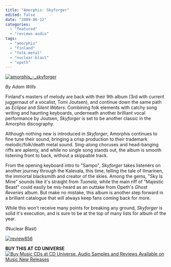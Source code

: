 ```yaml
---
title: "Amorphis: Skyforger"
edited: false
date: "2009-06-12"
categories:
  - "featured"
  - "reviews-audio"
tags:
  - "amorphis"
  - "finland"
  - "folk-metal"
  - "nuclear-blast"
  - "opeth"
---
```


[![amorphis_-_skyforger](http://www.hellbound.ca/wp-content/uploads/2009/06/amorphis_-_skyforger-300x300.jpg "amorphis_-_skyforger")](http://www.hellbound.ca/wp-content/uploads/2009/06/amorphis_-_skyforger.jpg)

_By Adam Wills_

Finland's masters of melody are back with their 9th album (3rd with current juggernaut of a vocalist, Tomi Joutsen), and continue down the same path as _Eclipse_ and _Silent Waters_. Combining folk elements with catchy song writing and haunting keyboards, underneath another brilliant vocal performance by Joutsen, _Skyforger_ is set to be another classic in the Amorphis discography.

Although nothing new is introduced in _Skyforger_, Amorphis continues to fine tune their sound, bringing a crisp production to their trademark melodic/folk/death metal sound. Sing-along choruses and head-banging riffs are aplenty, and while no single song stands out, the album is smooth listening front to back, without a skippable track.

From the opening keyboard intro to "Sampo", _Skyforger_ takes listeners on another journey through the Kalevala, this time, telling the tale of Ilmarinen, the immortal blacksmith and creator of the skies. Among the gems, "Sky Is Mine" sounds like it's straight from _Tuonela_, while the main riff of "Majestic Beast" could easily be mis-heard as an outtake from Opeth's _Ghost Reveries_ album. But make no mistake, this album is another step forward in a brilliant catalogue that will always keep fans coming back for more.

While this won't receive many points for breaking any ground, _Skyforger_ is solid it's execution, and is sure to be at the top of many lists for album of the year.

(Nuclear Blast)

[![review856](http://www.hellbound.ca/wp-content/uploads/2009/06/review856.png "review856")](http://www.hellbound.ca/wp-content/uploads/2009/06/review856.png)

**BUY THIS AT CD UNIVERSE** [![Buy Music CDs at CD Universe. Audio Samples and Reviews Available on Music New Releases](http://www.cduniverse.com/banners/live/cdu/468x60_music/468x60_music02.gif)](http://www.cduniverse.com/productinfo.asp?pid=7943254&frm=lk_hellbound)

